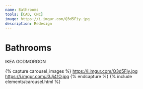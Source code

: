 ```yaml
---
name: Bathrooms
tools: [CAD, CNC]
image: https://i.imgur.com/Q3d5Fiy.jpg
description: Redesign
---
```


# Bathrooms

IKEA GODMORGON

{% capture carousel_images %}
https://i.imgur.com/Q3d5Fiy.jpg
https://i.imgur.com/J3Jj41O.jpg
{% endcapture %}
{% include elements/carousel.html %}